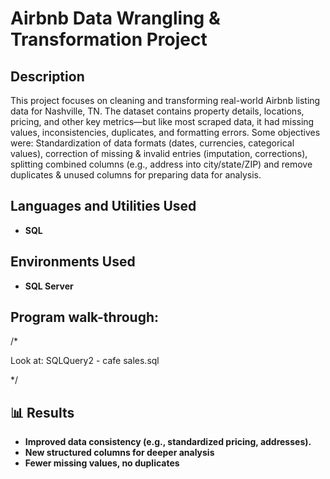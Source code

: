<h1>Airbnb Data Wrangling & Transformation Project</h1>



<h2>Description</h2>
This project focuses on cleaning and transforming real-world Airbnb listing data for Nashville, TN. The dataset contains property details, locations, pricing, and other key metrics—but like most scraped data, it had missing values, inconsistencies, duplicates, and formatting errors. Some objectives were: Standardization of data formats (dates, currencies, categorical values), correction of missing & invalid entries (imputation, corrections), splitting combined columns (e.g., address into city/state/ZIP) and remove duplicates & unused columns for preparing data for analysis.
<br />


<h2>Languages and Utilities Used</h2>

- <b>SQL</b> 

<h2>Environments Used </h2>

- <b>SQL Server</b> 

<h2>Program walk-through:</h2>

/*


 Look at: SQLQuery2 - cafe sales.sql

*/

<h2>📊 Results</h2>

- <b>Improved data consistency (e.g., standardized pricing, addresses).</b> 
- <b>New structured columns for deeper analysis</b>
- <b>Fewer missing values, no duplicates</b> 
